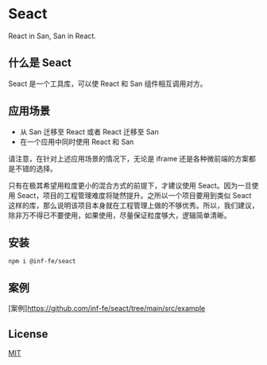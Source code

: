 # Seact

React in San, San in React.

## 什么是 Seact

Seact 是一个工具库，可以使 React 和 San 组件相互调用对方。

## 应用场景

* 从 San 迁移至 React 或者 React 迁移至 San
* 在一个应用中同时使用 React 和 San

请注意，在针对上述应用场景的情况下，无论是 iframe 还是各种微前端的方案都是不错的选择。

只有在极其希望用粒度更小的混合方式的前提下，才建议使用 Seact。因为一旦使用 Seact，项目的工程管理难度将陡然提升。之所以一个项目要用到类似 Seact 这样的库，那么说明该项目本身就在工程管理上做的不够优秀。所以，我们建议，除非万不得已不要使用，如果使用，尽量保证粒度够大，逻辑简单清晰。

## 安装

```shell
npm i @inf-fe/seact
```

## 案例

[案例]https://github.com/inf-fe/seact/tree/main/src/example

## License

[MIT](http://opensource.org/licenses/MIT)
